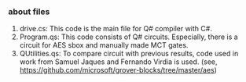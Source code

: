 ### about files
1. drive.cs: This code is the main file for Q# compiler with C#.
2. Program.qs: This code consists of Q# circuits. Especially, there is a circuit for AES sbox and manually made MCT gates.
3. QUtilities.qs: To compare circuit with previous results, code used in work from Samuel Jaques and Fernando Virdia is used. (see, https://github.com/microsoft/grover-blocks/tree/master/aes)
</br>
